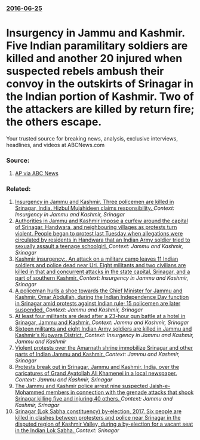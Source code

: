 ### [2016-06-25](/news/2016/06/25/index.md)

# Insurgency in Jammu and Kashmir. Five Indian paramilitary soldiers are killed and another 20 injured when suspected rebels ambush their convoy in the outskirts of Srinagar in the Indian portion of Kashmir. Two of the attackers are killed by return fire; the others escape. 

Your trusted source for breaking news, analysis, exclusive interviews, headlines, and videos at ABCNews.com


### Source:

1. [AP via ABC News](http://abcnews.go.com/International/wireStory/suspected-rebels-kill-indian-soldiers-ambush-kashmir-40125271)

### Related:

1. [ Insurgency in Jammu and Kashmir. Three policemen are killed in Srinagar, India. Hizbul Mujahideen claims responsibility. ](/news/2016/05/23/insurgency-in-jammu-and-kashmir-three-policemen-are-killed-in-srinagar-india-hizbul-mujahideen-claims-responsibility.md) _Context: Insurgency in Jammu and Kashmir, Srinagar_
2. [Authorities in Jammu and Kashmir impose a curfew around the capital of Srinagar, Handwara, and neighbouring villages as protests turn violent. People began to protest last Tuesday when allegations were circulated by residents in Handwara that an Indian Army soldier tried to sexually assault a teenage schoolgirl. ](/news/2016/04/14/authorities-in-jammu-and-kashmir-impose-a-curfew-around-the-capital-of-srinagar-handwara-and-neighbouring-villages-as-protests-turn-violen.md) _Context: Jammu and Kashmir, Srinagar_
3. [Kashmir insurgency:. An attack on a military camp leaves 11 Indian soldiers and police dead near Uri. Eight militants and two civilians are killed in that and concurrent attacks in the state capital, Srinagar, and a part of southern Kashmir. ](/news/2014/12/5/kashmir-insurgency-an-attack-on-a-military-camp-leaves-11-indian-soldiers-and-police-dead-near-uri-eight-militants-and-two-civilians-are.md) _Context: Insurgency in Jammu and Kashmir, Srinagar_
4. [A policeman hurls a shoe towards the Chief Minister for Jammu and Kashmir, Omar Abdullah, during the Indian Independence Day function in Srinagar amid protests against Indian rule; 15 policemen are later suspended. ](/news/2010/08/15/a-policeman-hurls-a-shoe-towards-the-chief-minister-for-jammu-and-kashmir-omar-abdullah-during-the-indian-independence-day-function-in-sri.md) _Context: Jammu and Kashmir, Srinagar_
5. [At least four militants are dead after a 23-hour gun battle at a hotel in Srinagar, Jammu and Kashmir. ](/news/2010/01/7/at-least-four-militants-are-dead-after-a-23-hour-gun-battle-at-a-hotel-in-srinagar-jammu-and-kashmir.md) _Context: Jammu and Kashmir, Srinagar_
6. [ Sixteen militants and eight Indian Army soldiers are killed in Jammu and Kashmir's Kupwara District. ](/news/2009/03/24/sixteen-militants-and-eight-indian-army-soldiers-are-killed-in-jammu-and-kashmir-s-kupwara-district.md) _Context: Insurgency in Jammu and Kashmir, Jammu and Kashmir_
7. [ Violent protests over the Amarnath shrine immobilize Srinagar and other parts of Indian Jammu and Kashmir. ](/news/2008/06/25/violent-protests-over-the-amarnath-shrine-immobilize-srinagar-and-other-parts-of-indian-jammu-and-kashmir.md) _Context: Jammu and Kashmir, Srinagar_
8. [ Protests break out in Srinagar, Jammu and Kashmir, India, over the caricatures of Grand Ayatollah Ali Khamenei in a local newspaper. ](/news/2007/11/9/protests-break-out-in-srinagar-jammu-and-kashmir-india-over-the-caricatures-of-grand-ayatollah-ali-khamenei-in-a-local-newspaper.md) _Context: Jammu and Kashmir, Srinagar_
9. [ The Jammu and Kashmir police arrest nine suspected Jaish-e-Mohammed members in connection with the grenade attacks that shook Srinagar killing five and injuring 40 others. ](/news/2006/04/15/the-jammu-and-kashmir-police-arrest-nine-suspected-jaish-e-mohammed-members-in-connection-with-the-grenade-attacks-that-shook-srinagar-kill.md) _Context: Jammu and Kashmir, Srinagar_
10. [Srinagar (Lok Sabha constituency) by-election, 2017. Six people are killed in clashes between protesters and police near Srinagar in the disputed region of Kashmir Valley, during a by-election for a vacant seat in the Indian Lok Sabha. ](/news/2017/04/9/srinagar-lok-sabha-constituency-by-election-2017-six-people-are-killed-in-clashes-between-protesters-and-police-near-srinagar-in-the-dis.md) _Context: Srinagar_
